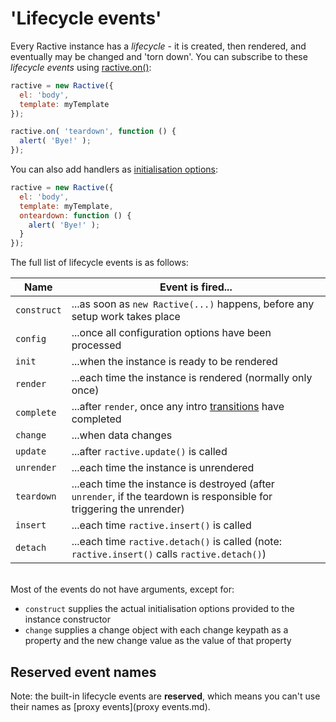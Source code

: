 # 'Lifecycle events'


Every Ractive instance has a *lifecycle* - it is created, then rendered, and eventually may be changed and 'torn down'. You can subscribe to these *lifecycle events* using [ractive.on()](ractive.on().md):


```js
ractive = new Ractive({
  el: 'body',
  template: myTemplate
});

ractive.on( 'teardown', function () {
  alert( 'Bye!' );
});
```

You can also add handlers as [initialisation options](Options.md):

```js
ractive = new Ractive({
  el: 'body',
  template: myTemplate,
  onteardown: function () {
    alert( 'Bye!' );
  }
});
```

The full list of lifecycle events is as follows:

| Name            | Event is fired...
| --------------- | --------------
| `construct`     | ...as soon as `new Ractive(...)` happens, before any setup work takes place
| `config`        | ...once all configuration options have been processed
| `init`          | ...when the instance is ready to be rendered
| `render`        | ...each time the instance is rendered (normally only once)
| `complete`      | ...after `render`, once any intro [transitions](transitions.md) have completed
| `change`        | ...when data changes
| `update`        | ...after `ractive.update()` is called
| `unrender`      | ...each time the instance is unrendered
| `teardown`      | ...each time the instance is destroyed (after `unrender`, if the teardown is responsible for triggering the unrender)
| `insert`        | ...each time `ractive.insert()` is called
| `detach`        | ...each time `ractive.detach()` is called (note: `ractive.insert()` calls `ractive.detach()`)

<br>
Most of the events do not have arguments, except for:

* `construct` supplies the actual initialisation options provided to the instance constructor
* `change` supplies a change object with each change keypath as a property and the new change value as the value of that property

## Reserved event names

Note: the built-in lifecycle events are **reserved**, which means you can't use their names as [proxy events](proxy events.md).

